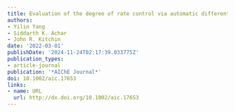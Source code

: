 ```yaml
---
title: Evaluation of the degree of rate control via automatic differentiation
authors:
- Yilin Yang
- Siddarth K. Achar
- John R. Kitchin
date: '2022-03-01'
publishDate: '2024-11-24T02:17:39.033775Z'
publication_types:
- article-journal
publication: '*AIChE Journal*'
doi: 10.1002/aic.17653
links:
- name: URL
  url: http://dx.doi.org/10.1002/aic.17653
---
```

